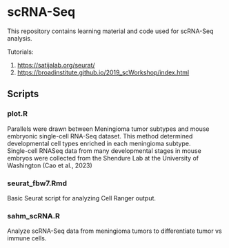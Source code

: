 # scRNA-Seq
This repository contains learning material and code used for scRNA-Seq analysis.

Tutorials:
1. https://satijalab.org/seurat/
2. https://broadinstitute.github.io/2019_scWorkshop/index.html

## Scripts
### plot.R
Parallels were drawn between Meningioma tumor subtypes and mouse embryonic single-cell RNA-Seq dataset. 
This method determined developmental cell types enriched in each meningioma subtype.  
Single-cell RNASeq data from many developmental stages in mouse embryos were collected from the Shendure Lab at the University of Washington (Cao et al., 2023)

### seurat_fbw7.Rmd
Basic Seurat script for analyzing Cell Ranger output. 

### sahm_scRNA.R
Analyze scRNA-Seq data from meningioma tumors to differentiate tumor vs immune cells. 
